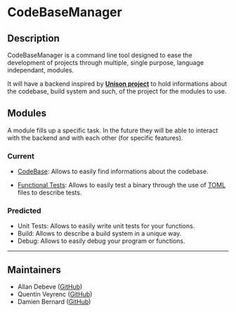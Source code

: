 # CodeBaseManager

## Description
CodeBaseManager is a command line tool designed to ease the development of projects through multiple, single purpose, language independant, modules.

It will have a backend inspired by **[Unison project](https://www.unisonweb.org/)** to hold informations about the codebase, build system and such, of the project for the modules to use.

## Modules
A module fills up a specific task. In the future they will be able to interact with the backend and with each other (for specific features).

### Current

- [CodeBase](): Allows to easily find informations about the codebase.
 
- [Functional Tests](): Allows to easily test a binary through the use of [TOML](https://github.com/toml-lang/toml) files to describe tests.

### Predicted

- Unit Tests: Allows to easily write unit tests for your functions.
- Build: Allows to describe a build system in a unique way.
- Debug: Allows to easily debug your program or functions.


------------
## Maintainers

 - Allan Debeve ([GitHub](https://github.com/Gfaim))
 - Quentin Veyrenc ([GitHub](https://github.com/VrncQuentin))
 - Damien Bernard ([GitHub](https://github.com/Encorpluptit))
